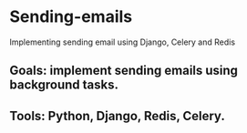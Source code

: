 # Sending-emails
Implementing sending email using Django, Celery and Redis

## Goals: implement sending emails using background tasks.
## Tools: Python, Django, Redis, Celery.
